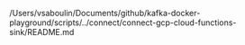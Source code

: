 /Users/vsaboulin/Documents/github/kafka-docker-playground/scripts/../connect/connect-gcp-cloud-functions-sink/README.md